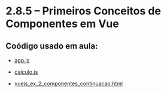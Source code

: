 # 2.8.5 – Primeiros Conceitos de Componentes em Vue


## Coódigo usado em aula:
- [app.js](/vue/codigos/app.js)

- [calculo.js](/vue/codigos/calculo.js)
  
- [vuejs_ex_2_componentes_continuacao.html](/vue/codigos/vuejs_ex_2_componentes_continuacao.html)

